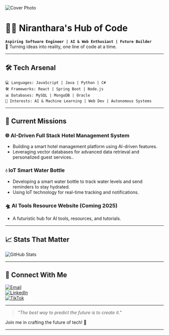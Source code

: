 ![Cover Photo](https://i.postimg.cc/x8DjH2M4/Software-developer-3.png)

# 👨‍💻 **Niranthara's Hub of Code**

**`Aspiring Software Engineer | AI & Web Enthusiast | Future Builder`**  
🌟 Turning ideas into reality, one line of code at a time.  

---

## 🛠️ **Tech Arsenal**

```plaintext
💻 Languages: JavaScript | Java | Python | C#  
🛠️ Frameworks: React | Spring Boot | Node.js  
📊 Databases: MySQL | MongoDB | Oracle  
🚀 Interests: AI & Machine Learning | Web Dev | Autonomous Systems
```

---

## 🚀 **Current Missions**

### 🌐 **AI-Driven Full Stack Hotel Management System**
- Building a smart hotel management platform using AI-driven features.
- Leveraging vector databases for advanced data retrieval and personalized guest services..  

### 💧 **IoT Smart Water Bottle**
- Developing a smart water bottle to track water levels and send reminders to stay hydrated.
- Using IoT technology for real-time tracking and notifications.

### 🛸 **AI Tools Resource Website (Coming 2025)**  
- A futuristic hub for AI tools, resources, and tutorials.  

---

## 📈 **Stats That Matter**  

![GitHub Stats](https://github-readme-stats.vercel.app/api?username=Niranthara&show_icons=true&theme=radical)  

---

## 🌌 **Connect With Me**

[![Email](https://img.shields.io/badge/Email-nirantharadharmarathna2004%40gmail.com-red?style=for-the-badge&logo=gmail&logoColor=white)](mailto:nirantharadharmarathna2004@gmail.com)  
[![LinkedIn](https://img.shields.io/badge/LinkedIn-Niranthara%20Dharmarathna-blue?style=for-the-badge&logo=linkedin&logoColor=white)](https://www.linkedin.com/in/niranthara-dharmarathna)  
[![TikTok](https://img.shields.io/badge/TikTok-@codingbyniranthara-black?style=for-the-badge&logo=tiktok&logoColor=white)](https://www.tiktok.com/@codingbyniranthara?is_from_webapp=1&sender_device=pc)

---

> _"The best way to predict the future is to create it."_  

Join me in crafting the future of tech! 🚀  

---
